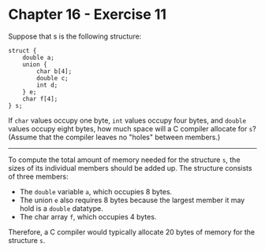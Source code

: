 # Chapter 16 - Exercise 11

Suppose that s is the following structure:

```
struct {
    double a;
    union {
        char b[4];
        double c;
        int d;
    } e;
    char f[4];
} s;
```

If `char` values occupy one byte, `int` values occupy four bytes, and `double` values occupy eight bytes, how much space will a C compiler allocate for `s`? (Assume that the compiler leaves no "holes" between members.)

---

To compute the total amount of memory needed for the structure `s`, the sizes of its individual members should be added up. The structure consists of three members:

+ The `double` variable `a`, which occupies 8 bytes.  
+ The union `e` also requires 8 bytes because the largest member it may hold is a `double` datatype.  
+ The char array `f`, which occupies 4 bytes.

Therefore, a C compiler would typically allocate 20 bytes of memory for the structure `s`.
